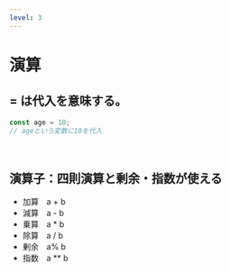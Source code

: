 ```yaml
---
level: 3
---
```

# <logos-javascript /> 演算
## = は代入を意味する。

```js
const age = 10;
// ageという変数に10を代入
```
<br>

## 演算子：四則演算と剰余・指数が使える
- 加算　a + b
- 減算　a - b
- 乗算　a * b
- 除算　a / b
- 剰余　a% b
- 指数　a ** b